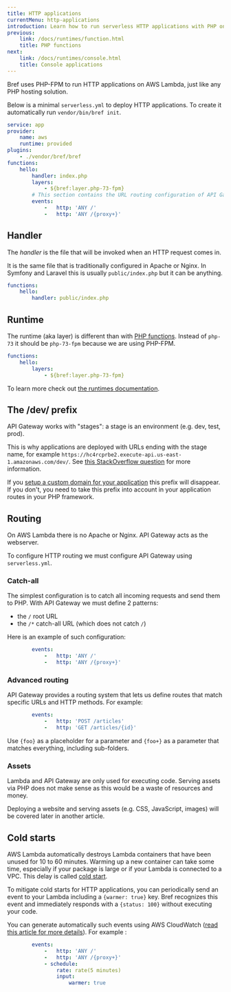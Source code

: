 ```yaml
---
title: HTTP applications
currentMenu: http-applications
introduction: Learn how to run serverless HTTP applications with PHP on AWS Lambda using Bref.
previous:
    link: /docs/runtimes/function.html
    title: PHP functions
next:
    link: /docs/runtimes/console.html
    title: Console applications
---
```


Bref uses PHP-FPM to run HTTP applications on AWS Lambda, just like any PHP hosting solution.

Below is a minimal `serverless.yml` to deploy HTTP applications. To create it automatically run `vendor/bin/bref init`.

```yaml
service: app
provider:
    name: aws
    runtime: provided
plugins:
    - ./vendor/bref/bref
functions:
    hello:
        handler: index.php
        layers:
            - ${bref:layer.php-73-fpm}
        # This section contains the URL routing configuration of API Gateway
        events:
            -   http: 'ANY /'
            -   http: 'ANY /{proxy+}'
```

## Handler

The *handler* is the file that will be invoked when an HTTP request comes in.

It is the same file that is traditionally configured in Apache or Nginx. In Symfony and Laravel this is usually `public/index.php` but it can be anything.

```yaml
functions:
    hello:
        handler: public/index.php
```

## Runtime

The runtime (aka layer) is different than with [PHP functions](function.md). Instead of `php-73` it should be `php-73-fpm` because we are using PHP-FPM.

```yaml
functions:
    hello:
        layers:
            - ${bref:layer.php-73-fpm}
```

To learn more check out [the runtimes documentation](/docs/runtimes/README.md).

## The /dev/ prefix

API Gateway works with "stages": a stage is an environment (e.g. dev, test, prod).

This is why applications are deployed with URLs ending with the stage name, for example `https://hc4rcprbe2.execute-api.us-east-1.amazonaws.com/dev/`. See [this StackOverflow question](https://stackoverflow.com/questions/46857335/how-to-remove-stage-from-urls-for-aws-lambda-functions-serverless-framework) for more information.

If you [setup a custom domain for your application](/docs/environment/custom-domains.md) this prefix will disappear. If you don't, you need to take this prefix into account in your application routes in your PHP framework.

## Routing

On AWS Lambda there is no Apache or Nginx. API Gateway acts as the webserver.

To configure HTTP routing we must configure API Gateway using `serverless.yml`.

### Catch-all

The simplest configuration is to catch all incoming requests and send them to PHP. With API Gateway we must define 2 patterns:

- the `/` root URL
- the `/*` catch-all URL (which does not catch `/`)

Here is an example of such configuration:

```yaml
        events:
            -   http: 'ANY /'
            -   http: 'ANY /{proxy+}'
```

### Advanced routing

API Gateway provides a routing system that lets us define routes that match specific URLs and HTTP methods. For example:

```yaml
        events:
            -   http: 'POST /articles'
            -   http: 'GET /articles/{id}'
```

Use `{foo}` as a placeholder for a parameter and `{foo+}` as a parameter that matches everything, including sub-folders.

### Assets

Lambda and API Gateway are only used for executing code. Serving assets via PHP does not make sense as this would be a waste of resources and money.

Deploying a website and serving assets (e.g. CSS, JavaScript, images) will be covered later in another article.

## Cold starts

AWS Lambda automatically destroys Lambda containers that have been unused for 10 to 60 minutes. Warming up a new container can take some time, especially if your package is large or if your Lambda is connected to a VPC. This delay is called [cold start](https://mikhail.io/serverless/coldstarts/aws/).

To mitigate cold starts for HTTP applications, you can periodically send an event to your Lambda including a `{warmer: true}` key. Bref recognizes this event and immediately responds with a `{status: 100}` without executing your code.

You can generate automatically such events using AWS CloudWatch ([read this article for more details](https://www.jeremydaly.com/lambda-warmer-optimize-aws-lambda-function-cold-starts/)). For example :

```yaml
        events:
            -   http: 'ANY /'
            -   http: 'ANY /{proxy+}'
            - schedule:
                rate: rate(5 minutes)
                input:
                    warmer: true
```
